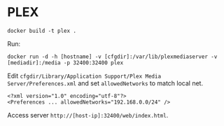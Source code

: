 # PLEX

    docker build -t plex .

Run:

    docker run -d -h [hostname] -v [cfgdir]:/var/lib/plexmediaserver -v [mediadir]:/media -p 32400:32400 plex

Edit `cfgdir/Library/Application Support/Plex Media Server/Preferences.xml` and set `allowedNetworks` to match local net.

    <?xml version="1.0" encoding="utf-8"?>
    <Preferences ... allowedNetworks="192.168.0.0/24" />

Access server `http://[host-ip]:32400/web/index.html`.
